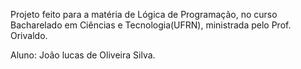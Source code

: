 Projeto feito para a matéria de Lógica de Programação, no curso Bacharelado em Ciências e Tecnologia(UFRN), ministrada pelo Prof. Orivaldo.

Aluno: João lucas de Oliveira Silva.
